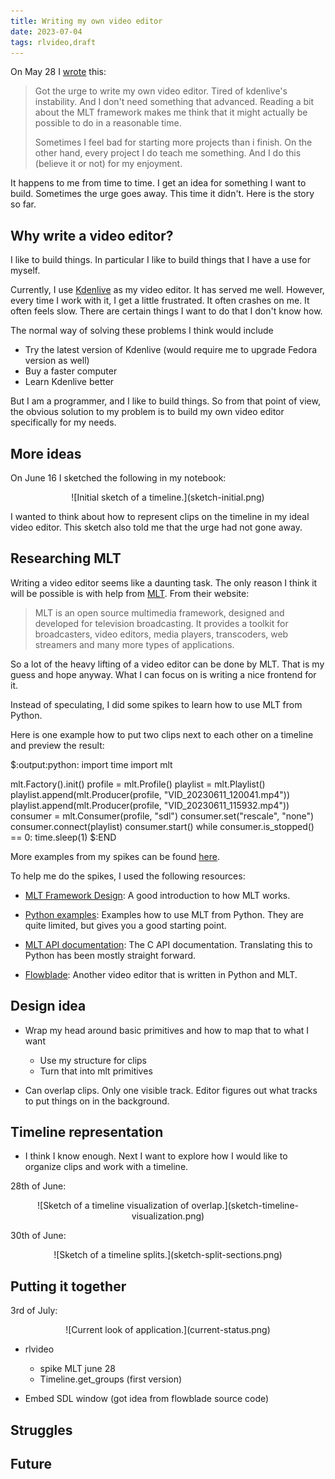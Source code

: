 ```yaml
---
title: Writing my own video editor
date: 2023-07-04
tags: rlvideo,draft
---
```


On May 28 I
[wrote](https://hachyderm.io/@rickardlindberg/110447282439624451) this:

> Got the urge to write my own video editor. Tired of kdenlive's instability.
> And I don't need something that advanced. Reading a bit about the MLT
> framework makes me think that it might actually be possible to do in a
> reasonable time.
>
> Sometimes I feel bad for starting more projects than i finish. On the other
> hand, every project I do teach me something. And I do this (believe it or
> not) for my enjoyment.

It happens to me from time to time. I get an idea for something I want to
build. Sometimes the urge goes away. This time it didn't. Here is the story so
far.

## Why write a video editor?

I like to build things. In particular I like to build things that I have a use
for myself.

Currently, I use [Kdenlive](https://kdenlive.org/en/) as my video editor.  It
has served me well. However, every time I work with it, I get a little
frustrated. It often crashes on me. It often feels slow.  There are certain
things I want to do that I don't know how.

The normal way of solving these problems I think would include

* Try the latest version of Kdenlive (would require me to upgrade Fedora
  version as well)
* Buy a faster computer
* Learn Kdenlive better

But I am a programmer, and I like to build things. So from that point of view,
the obvious solution to my problem is to build my own video editor specifically
for my needs.

## More ideas

On June 16 I sketched the following in my notebook:

<p>
<center>
![Initial sketch of a timeline.](sketch-initial.png)
</center>
</p>

I wanted to think about how to represent clips on the timeline in my ideal
video editor. This sketch also told me that the urge had not gone away.

## Researching MLT

Writing a video editor seems like a daunting task. The only reason I think it
will be possible is with help from [MLT](https://www.mltframework.org/). From
their website:

> MLT is an open source multimedia framework, designed and developed for
> television broadcasting. It provides a toolkit for broadcasters, video
> editors, media players, transcoders, web streamers and many more types of
> applications.

So a lot of the heavy lifting of a video editor can be done by MLT. That is my
guess and hope anyway. What I can focus on is writing a nice frontend for it.

Instead of speculating, I did some spikes to learn how to use MLT from Python.

Here is one example how to put two clips next to each other on a timeline and
preview the result:

$:output:python:
import time
import mlt

mlt.Factory().init()
profile = mlt.Profile()
playlist = mlt.Playlist()
playlist.append(mlt.Producer(profile, "VID_20230611_120041.mp4"))
playlist.append(mlt.Producer(profile, "VID_20230611_115932.mp4"))
consumer = mlt.Consumer(profile, "sdl")
consumer.set("rescale", "none")
consumer.connect(playlist)
consumer.start()
while consumer.is_stopped() == 0:
    time.sleep(1)
$:END

More examples from my spikes can be found
[here](https://github.com/rickardlindberg/rlvideo/blob/91dd25a0d39cbe25e8ce85157115d023b4d2c78c/spikes/mlt_hello_world.py).

To help me do the spikes, I used the following resources:

* [MLT Framework Design](https://www.mltframework.org/docs/framework/): A good
  introduction to how MLT works.

* [Python
  examples](https://github.com/mltframework/mlt/tree/master/src/swig/python):
  Examples how to use MLT from Python. They are quite limited, but gives you a
  good starting point.

* [MLT API documentation](https://www.mltframework.org/doxygen/annotated.html):
  The C API documentation. Translating this to Python has been mostly straight
  forward.

* [Flowblade](https://github.com/jliljebl/flowblade): Another video editor that
  is written in Python and MLT.

## Design idea

* Wrap my head around basic primitives and how to map that to what I want
    * Use my structure for clips
    * Turn that into mlt primitives

* Can overlap clips. Only one visible track. Editor figures out what tracks to
  put things on in the background.

## Timeline representation

* I think I know enough. Next I want to explore how I would like to organize
  clips and work with a timeline.

28th of June:

<p>
<center>
![Sketch of a timeline visualization of overlap.](sketch-timeline-visualization.png)
</center>
</p>

30th of June:

<p>
<center>
![Sketch of a timeline splits.](sketch-split-sections.png)
</center>
</p>

## Putting it together

3rd of July:

<p>
<center>
![Current look of application.](current-status.png)
</center>
</p>

* rlvideo

    * spike MLT june 28
    * Timeline.get_groups (first version)

* Embed SDL window (got idea from flowblade source code)

## Struggles

## Future
